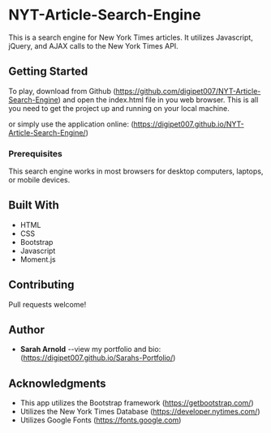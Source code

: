# NYT-Article-Search-Engine

This is a search engine for New York Times articles. It utilizes Javascript, jQuery, and AJAX calls to the New York Times API.

## Getting Started

To play, download from Github (https://github.com/digipet007/NYT-Article-Search-Engine) and open the index.html file in you web browser. This is all you need to get the project up and running on your local machine.

or simply use the application online: (https://digipet007.github.io/NYT-Article-Search-Engine/)

### Prerequisites

This search engine works in most browsers for desktop computers, laptops, or mobile devices.

## Built With

* HTML
* CSS
* Bootstrap
* Javascript
* Moment.js

## Contributing

Pull requests welcome!

## Author

* **Sarah Arnold** --view my portfolio and bio: (https://digipet007.github.io/Sarahs-Portfolio/)

## Acknowledgments

* This app utilizes the Bootstrap framework (https://getbootstrap.com/) 
* Utilizes the New York Times Database (https://developer.nytimes.com/)
* Utilizes Google Fonts (https://fonts.google.com)

